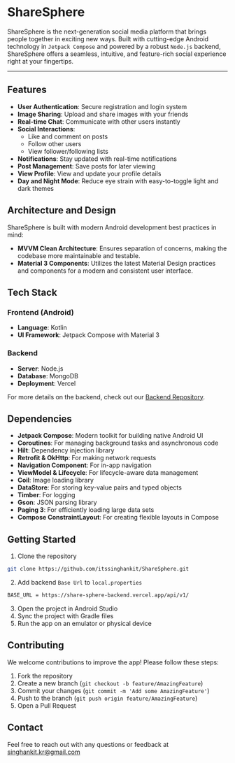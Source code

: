# ShareSphere

ShareSphere is the next-generation social media platform that brings people together in
exciting new ways. Built with cutting-edge Android technology in `Jetpack Compose` and powered by a robust `Node.js`
backend, ShareSphere offers a seamless, intuitive, and feature-rich social experience right at your
fingertips.

---
## Features

- **User Authentication**: Secure registration and login system
- **Image Sharing**: Upload and share images with your friends
- **Real-time Chat**: Communicate with other users instantly
- **Social Interactions**:
    - Like and comment on posts
    - Follow other users
    - View follower/following lists
- **Notifications**: Stay updated with real-time notifications
- **Post Management**: Save posts for later viewing
- **View Profile**: View and update your profile details
- **Day and Night Mode**: Reduce eye strain with easy-to-toggle light and dark themes

## Architecture and Design

ShareSphere is built with modern Android development best practices in mind:

- **MVVM Clean Architecture**: Ensures separation of concerns, making the codebase more maintainable
  and testable.
- **Material 3 Components**: Utilizes the latest Material Design practices and components for a
  modern and consistent user interface.

## Tech Stack

### Frontend (Android)

- **Language**: Kotlin
- **UI Framework**: Jetpack Compose with Material 3

### Backend

- **Server**: Node.js
- **Database**: MongoDB
- **Deployment**: Vercel

For more details on the backend, check out
our [Backend Repository](https://github.com/itssinghankit/ShareSphere-Backend).

## Dependencies

- **Jetpack Compose**: Modern toolkit for building native Android UI
- **Coroutines**: For managing background tasks and asynchronous code
- **Hilt**: Dependency injection library
- **Retrofit & OkHttp**: For making network requests
- **Navigation Component**: For in-app navigation
- **ViewModel & Lifecycle**: For lifecycle-aware data management
- **Coil**: Image loading library
- **DataStore**: For storing key-value pairs and typed objects
- **Timber**: For logging
- **Gson**: JSON parsing library
- **Paging 3**: For efficiently loading large data sets
- **Compose ConstraintLayout**: For creating flexible layouts in Compose

## Getting Started

1. Clone the repository

```bash
git clone https://github.com/itssinghankit/ShareSphere.git
```

2. Add backend `Base Url` to `local.properties`

```bash
BASE_URL = https://share-sphere-backend.vercel.app/api/v1/
```

3. Open the project in Android Studio
4. Sync the project with Gradle files
5. Run the app on an emulator or physical device

## Contributing

We welcome contributions to improve the app! Please follow these steps:

1. Fork the repository
2. Create a new branch (`git checkout -b feature/AmazingFeature`)
3. Commit your changes (`git commit -m 'Add some AmazingFeature'`)
4. Push to the branch (`git push origin feature/AmazingFeature`)
5. Open a Pull Request

## Contact

Feel free to reach out with any questions or feedback at
[singhankit.kr@gmail.com](singhankit.kr@gmail.com)
